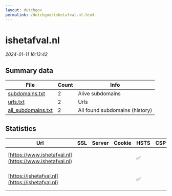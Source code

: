 ```yaml
---
layout: dutchgov
permalink: /dutchgov/ishetafval.nl.html
---
```



# ishetafval.nl
*2024-01-11 16:13:42*
## Summary data


| File       | Count | Info |
|------------|-------|------|
|[subdomains.txt](/data/ishetafval.nl/subdomains.txt)|2|Alive subdomains|
|[urls.txt](/data/ishetafval.nl/urls.txt)|2|Urls|
|[all_subdomains.txt](/data/ishetafval.nl/all_subdomains.txt)|2|All found subdomains (history)|


## Statistics


| Url | SSL | Server | Cookie | HSTS | CSP | XFO | XXP | RP | Tech |Title |
|------------|-------|------|------|------|------|------|------|------|------|------|
|[https://www.ishetafval.nl](https://www.ishetafval.nl)| || |:white_check_mark: | | :white_check_mark: | :white_check_mark: | :white_check_mark: |HSTS Microsoft ASP.NET:-|Is het afval?|
|[https://ishetafval.nl](https://ishetafval.nl)| || |:white_check_mark: | | :white_check_mark: | :white_check_mark: | :white_check_mark: |HSTS Microsoft ASP.NET:-|Is het afval?|